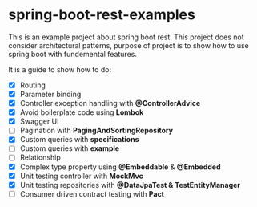 # spring-boot-rest-examples
This is an example project about spring boot rest. This project does not consider architectural patterns, purpose of project is to show how to use spring boot with fundemental features.

It is a guide to show how to do:

* [X] Routing
* [X] Parameter binding
* [X] Controller exception handling with <b>@ControllerAdvice</b>
* [X] Avoid boilerplate code using <b>Lombok</b>
* [X] Swagger UI
* [ ] Pagination with <b>PagingAndSortingRepository</b>
* [X] Custom queries with <b>specifications</b>
* [ ] Custom queries with <b>example</b>
* [ ] Relationship
* [X] Complex type property using <b>@Embeddable</b> & <b>@Embedded</b>
* [X] Unit testing controller with <b>MockMvc</b>
* [X] Unit testing repositories with <b>@DataJpaTest & TestEntityManager</b>
* [ ] Consumer driven contract testing with <b>Pact</b>
